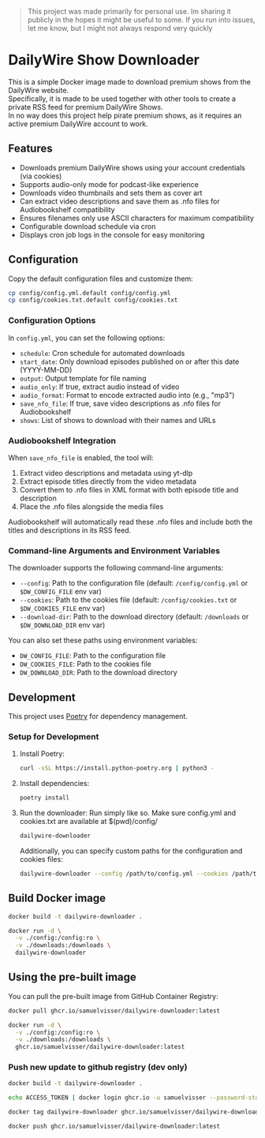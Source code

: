 > This project was made primarily for personal use. Im sharing it publicly in the hopes it might be useful to some. If you run into issues, let me know, but I might not always respond very quickly 

# DailyWire Show Downloader

This is a simple Docker image made to download premium shows from the DailyWire website.<br>
Specifically, it is made to be used together with other tools to create a private RSS feed for premium DailyWire Shows.<br>
In no way does this project help pirate premium shows, as it requires an active premium DailyWire account to work.

## Features

- Downloads premium DailyWire shows using your account credentials (via cookies)
- Supports audio-only mode for podcast-like experience
- Downloads video thumbnails and sets them as cover art
- Can extract video descriptions and save them as .nfo files for Audiobookshelf compatibility
- Ensures filenames only use ASCII characters for maximum compatibility
- Configurable download schedule via cron
- Displays cron job logs in the console for easy monitoring

## Configuration

Copy the default configuration files and customize them:

```bash
cp config/config.yml.default config/config.yml
cp config/cookies.txt.default config/cookies.txt
```

### Configuration Options

In `config.yml`, you can set the following options:

- `schedule`: Cron schedule for automated downloads
- `start_date`: Only download episodes published on or after this date (YYYY-MM-DD)
- `output`: Output template for file naming
- `audio_only`: If true, extract audio instead of video
- `audio_format`: Format to encode extracted audio into (e.g., "mp3")
- `save_nfo_file`: If true, save video descriptions as .nfo files for Audiobookshelf
- `shows`: List of shows to download with their names and URLs

### Audiobookshelf Integration

When `save_nfo_file` is enabled, the tool will:
1. Extract video descriptions and metadata using yt-dlp
2. Extract episode titles directly from the video metadata
3. Convert them to .nfo files in XML format with both episode title and description
4. Place the .nfo files alongside the media files

Audiobookshelf will automatically read these .nfo files and include both the titles and descriptions in its RSS feed.

### Command-line Arguments and Environment Variables

The downloader supports the following command-line arguments:

- `--config`: Path to the configuration file (default: `/config/config.yml` or `$DW_CONFIG_FILE` env var)
- `--cookies`: Path to the cookies file (default: `/config/cookies.txt` or `$DW_COOKIES_FILE` env var)
- `--download-dir`: Path to the download directory (default: `/downloads` or `$DW_DOWNLOAD_DIR` env var)

You can also set these paths using environment variables:

- `DW_CONFIG_FILE`: Path to the configuration file
- `DW_COOKIES_FILE`: Path to the cookies file
- `DW_DOWNLOAD_DIR`: Path to the download directory

## Development

This project uses [Poetry](https://python-poetry.org/) for dependency management.

### Setup for Development

1. Install Poetry:
   ```bash
   curl -sSL https://install.python-poetry.org | python3 -
   ```

2. Install dependencies:
   ```bash
   poetry install
   ```

3. Run the downloader:
   Run simply like so. Make sure config.yml and cookies.txt are available at $(pwd)/config/
   ```bash
   dailywire-downloader
   ```

   Additionally, you can specify custom paths for the configuration and cookies files:
   ```bash
   dailywire-downloader --config /path/to/config.yml --cookies /path/to/cookies.txt --download-dir /path/to/download_dir
   ```

## Build Docker image

```bash
docker build -t dailywire-downloader .

docker run -d \
  -v ./config:/config:ro \
  -v ./downloads:/downloads \
  dailywire-downloader
```

## Using the pre-built image
You can pull the pre-built image from GitHub Container Registry:

```bash
docker pull ghcr.io/samuelvisser/dailywire-downloader:latest

docker run -d \
  -v ./config:/config:ro \
  -v ./downloads:/downloads \
  ghcr.io/samuelvisser/dailywire-downloader:latest
```

### Push new update to github registry (dev only)
```bash
docker build -t dailywire-downloader .

echo ACCESS_TOKEN | docker login ghcr.io -u samuelvisser --password-stdin

docker tag dailywire-downloader ghcr.io/samuelvisser/dailywire-downloader:latest

docker push ghcr.io/samuelvisser/dailywire-downloader:latest
```
